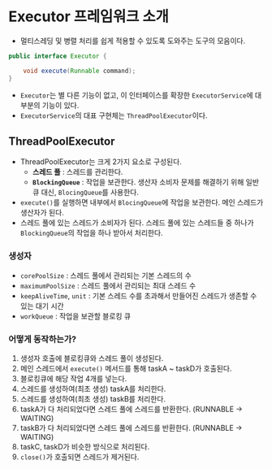 # Executor 프레임워크 소개

- 멀티스레딩 및 병렬 처리를 쉽게 적용할 수 있도록 도와주는 도구의 모음이다.

```java
public interface Executor {

    void execute(Runnable command);
}
```

- `Executor`는 별 다른 기능이 없고, 이 인터페이스를 확장한 `ExecutorService`에 대부분의 기능이 있다.
- `ExecutorService`의 대표 구현체는 `ThreadPoolExecutor`이다.

## ThreadPoolExecutor

- ThreadPoolExecutor는 크게 2가지 요소로 구성된다.
  - **스레드 풀** : 스레드를 관리한다.
  - **`BlockingQueue`** : 작업을 보관한다. 생산자 소비자 문제를 해결하기 위해 일반 큐 대신, `BlocingQueue`를 사용한다.
- `execute()`를 실행하면 내부에서 `BlocingQueue`에 작업을 보관한다. 메인 스레드가 생산자가 된다.
- 스레드 풀에 있는 스레드가 소비자가 된다. 스레드 풀에 있는 스레드들 중 하나가 `BlockingQueue`의 작업을 하나 받아서 처리한다.

### 생성자

- `corePoolSize` : 스레드 풀에서 관리되는 기본 스레드의 수
- `maximumPoolSize` : 스레드 풀에서 관리되는 최대 스레드 수
- `keepAliveTime`, `unit` : 기본 스레드 수를 초과해서 만들어진 스레드가 생존할 수 있는 대기 시간
- `workQueue` : 작업을 보관할 블로킹 큐

### 어떻게 동작하는가?

1. 생성자 호출에 블로킹큐와 스레드 풀이 생성된다.
2. 메인 스레드에서 `execute()` 메서드를 통해 taskA ~ taskD가 호출된다.
3. 블로킹큐에 해당 작업 4개를 넣는다.
4. 스레드를 생성하여(최초 생성) taskA를 처리한다.
5. 스레드를 생성하여(최초 생성) taskB를 처리한다.
6. taskA가 다 처리되었다면 스레드 풀에 스레드를 반환한다. (RUNNABLE -> WAITING)
7. taskB가 다 처리되었다면 스레드 풀에 스레드를 반환한다. (RUNNABLE -> WAITING)
8. taskC, taskD가 비슷한 방식으로 처리된다.
9. `close()`가 호출되면 스레드가 제거된다.
